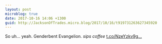 ```yaml
---
layout: post
microblog: true
date: 2017-10-16 14:06 +1300
guid: http://JacksonOfTrades.micro.blog/2017/10/16/t919731263627345920.html
---
```

So uh... yeah. Genderbent Evangelion. *sips coffee* [t.co/NzeYzkv9g...](https://t.co/NzeYzkv9gR)
